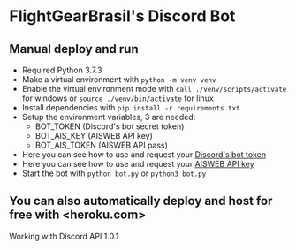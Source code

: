 # FlightGearBrasil's Discord Bot

## Manual deploy and run

- Required Python 3.7.3
- Make a virtual environment with ```python -m venv venv```
- Enable the virtual environment mode with ```call ./venv/scripts/activate``` for windows or ```source ./venv/bin/activate``` for linux
- Install dependencies with ```pip install -r requirements.txt```
- Setup the environment variables, 3 are needed:
  - BOT_TOKEN (Discord's bot secret token)
  - BOT_AIS_KEY (AISWEB API key)
  - BOT_AIS_TOKEN (AISWEB API pass)
- Here you can see how to use and request your [Discord's bot token](https://discordapp.com/developers/applications/)
- Here you can see how to use and request your [AISWEB API key](https://documenter.getpostman.com/view/6803747/S17wMRAF?version=latest)
- Start the bot with ```python bot.py``` or ```python3 bot.py```

## You can also automatically deploy and host for free with <heroku.com>

Working with Discord API 1.0.1
